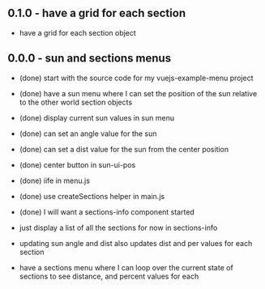 
## 0.1.0 - have a grid for each section
* have a grid for each section object

## 0.0.0 - sun and sections menus
* (done) start with the source code for my vuejs-example-menu project
* (done) have a sun menu where I can set the position of the sun relative to the other world section objects
* (done) display current sun values in sun menu
* (done) can set an angle value for the sun
* (done) can set a dist value for the sun from the center position
* (done) center button in sun-ui-pos
* (done) iife in menu.js
* (done) use createSections helper in main.js
* (done) I will want a sections-info component started

* just display a list of all the sections for now in sections-info


* updating sun angle and dist also updates dist and per values for each section
* have a sections menu where I can loop over the current state of sections to see distance, and percent values for each